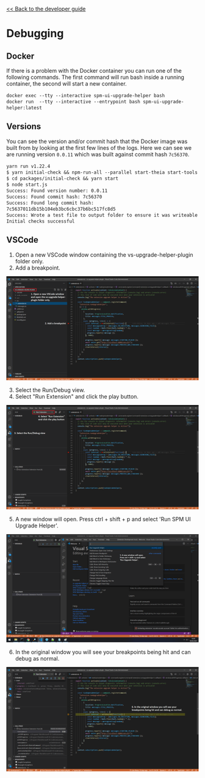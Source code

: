 [<< Back to the developer guide](../developer_guide.md)

# Debugging

## Docker

If there is a problem with the Docker container you can run one of the following commands. The first command will run bash inside a running container, the second will start a new container.

    docker exec --tty --interactive spm-ui-upgrade-helper bash
    docker run  --tty --interactive --entrypoint bash spm-ui-upgrade-helper:latest

## Versions

You can see the version and/or commit hash that the Docker image was built from by looking at the first few lines of the logs. Here we can see we are running version `0.0.11` which was built against commit hash `7c56370`.

    yarn run v1.22.4
    $ yarn initial-check && npm-run-all --parallel start-theia start-tools
    $ cd packages/initial-check && yarn start
    $ node start.js
    Success: Found version number: 0.0.11
    Success: Found commit hash: 7c56370
    Success: Found long commit hash: 7c5637011db15b104eb3bc6cbc37b6bc517fc8d5
    Success: Wrote a test file to output folder to ensure it was writeable
    Initial checks successful

## VSCode

1. Open a new VSCode window containing the vs-upgrade-helper-plugin folder only.
2. Add a breakpoint.

![1. Open a new VSCode window containing the vs-upgrade-helper-plugin folder only. 2. Add a breakpoint.](../images/debug_1.png "Debugging steps screenshot 1")

3. Select the Run/Debug view.
4. Select "Run Extension" and click the play button.

![3. Select the Run/Debug view. 4. Select "Run Extension" and click the play button.](../images/debug_2.png "Debugging steps screenshot 2")

5. A new window will open. Press ctrl + shift + p and select 'Run SPM UI Upgrade Helper'.

![5. A new window will open. Press ctrl + shift + p and select 'Run SPM UI Upgrade Helper'.](../images/debug_3.png "Debugging steps screenshot 3")

6. In the original window you will see your breakpoints being hit and can debug as normal.

![6. In the original window you will see your breakpoints being hit and can debug as normal.](../images/debug_4.png "Debugging steps screenshot 4")
